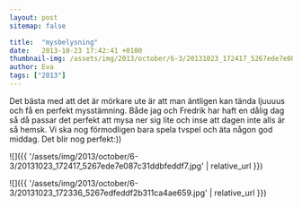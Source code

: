 ```yaml
---
layout: post
sitemap: false

title:  "mysbelysning"
date:   2013-10-23 17:42:41 +0100
thumbnail-img: /assets/img/2013/october/6-3/20131023_172417_5267ede7e087c31ddbfeddf7.jpg
author: Eva
tags: ["2013"]
---
```


Det bästa med att det är mörkare ute är att man äntligen kan tända ljuuuus och få en perfekt mysstämning. Både jag och Fredrik har haft en dålig dag så då passar det perfekt att mysa ner sig lite och inse att dagen inte alls är så hemsk.  Vi ska nog förmodligen bara spela tvspel och äta någon god middag. Det blir nog perfekt:))

![]({{ '/assets/img/2013/october/6-3/20131023_172417_5267ede7e087c31ddbfeddf7.jpg'  | relative_url }})

![]({{ '/assets/img/2013/october/6-3/20131023_172336_5267edfeddf2b311ca4ae659.jpg'  | relative_url }})

